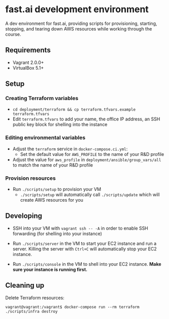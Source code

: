# fast.ai development environment

A dev environment for fast.ai, providing scripts for provisioning, starting,
stopping, and tearing down AWS resources while working through the course.

## Requirements

- Vagrant 2.0.0+
- VirtualBox 5.1+

## Setup

### Creating Terraform variables

- `cd deployment/terraform && cp terraform.tfvars.example terraform.tfvars`
- Edit `terraform.tfvars` to add your name, the office IP address, an SSH public
  key block for shelling into the instance

### Editing environmental variables

- Adjust the `terraform` service in `docker-compose.ci.yml`:
    - Set the default value for `AWS_PROFILE` to the name of your R&D profile
- Adjust the value for `aws_profile` in `deployment/ansible/group_vars/all`
  to match the name of your R&D profile

### Provision resources

- Run `./scripts/setup` to provision your VM
    - `./scripts/setup` will automatically call
      `./scripts/update` which will create AWS resources for you

## Developing

- SSH into your VM with `vagrant ssh -- -A` in order to enable SSH forwarding
  (for shelling into your instance)

- Run `./scripts/server` in the VM to start your EC2 instance and run a server. Killing
  the server with `Ctrl+C` will automatically stop your EC2 instance.

- Run `./scripts/console` in the VM to shell into your EC2 instance. **Make sure your
  instance is running first.**

## Cleaning up

Delete Terraform resources:

```
vagrant@vagrant:/vagrant$ docker-compose run --rm terraform ./scripts/infra destroy
```
